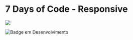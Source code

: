 # 7 Days of Code - Responsive
<img src="https://7daysofcode.io/assets/img/background-7days.1686744881.svg">

![Badge em Desenvolvimento](http://img.shields.io/static/v1?label=STATUS&message=em%20DESENVOLVIMENTO&color=BLUE&style=for-the-badge)
